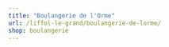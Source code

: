 ```yaml
---
title: "Boulangerie de l'Orme"
url: /liffol-le-grand/boulangerie-de-lorme/
shop: boulangerie
---
```

